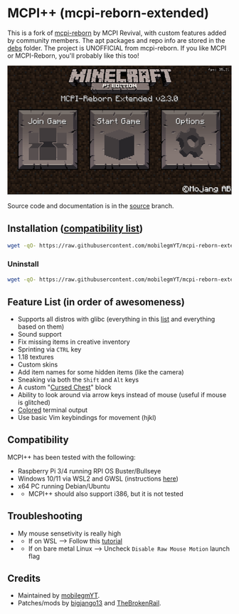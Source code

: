 # MCPI++ (mcpi-reborn-extended)
This is a fork of [mcpi-reborn](https://gitea.thebrokenrail.com/TheBrokenRail/minecraft-pi-reborn) by MCPI Revival, with custom features added by community members. The apt packages and repo info are stored in the [debs](debs/) folder. The project is UNOFFICIAL from mcpi-reborn. If you like MCPI or MCPI-Reborn, you'll probably like this too!

![](screenshot.png)

Source code and documentation is in the [source](https://github.com/mobilegmYT/mcpi-reborn-extended/tree/source) branch.

## Installation ([compatibility list](https://github.com/mobilegmYT/mcpi-reborn-extended#compatibility))
```bash
wget -qO- https://raw.githubusercontent.com/mobilegmYT/mcpi-reborn-extended/main/install.sh | bash
```

### Uninstall
```bash
wget -qO- https://raw.githubusercontent.com/mobilegmYT/mcpi-reborn-extended/main/uninstall.sh | bash
```

## Feature List (in order of awesomeness)
- Supports all distros with glibc (everything in this [list](https://gist.github.com/wagenet/35adca1a032cec2999d47b6c40aa45b1) and everything based on them)
- Sound support
- Fix missing items in creative inventory
- Sprinting via `CTRL` key
- 1.18 textures
- Custom skins
- Add item names for some hidden items (like the camera)
- Sneaking via both the `Shift` and `Alt` keys
- A custom "[Cursed Chest](https://media.discordapp.net/attachments/761048906242981948/903080546182242344/2021-10-27_20.39.05.png)" block 
- Ability to look around via arrow keys instead of mouse (useful if mouse is glitched)
- [Colored](https://upww.screenrec.com/images/f_PX5iWMcfs6KLjEyqvmtU10Ozwogl4r3C.png) terminal output
- Use basic Vim keybindings for movement (hjkl)

## Compatibility
MCPI++ has been tested with the following:
- Raspberry Pi 3/4 running RPI OS Buster/Bullseye
- Windows 10/11 via WSL2 and GWSL (instructions [here](https://www.youtube.com/watch?v=3l-m8O13LYk))
- x64 PC running Debian/Ubuntu
- - MCPI++ should also support i386, but it is not tested

## Troubleshooting
- My mouse sensetivity is really high
- - If on WSL --> Follow this [tutorial](https://www.youtube.com/watch?v=3l-m8O13LYk)
- - If on bare metal Linux --> Uncheck `Disable Raw Mouse Motion` launch flag

## Credits
- Maintained by [mobilegmYT](https://github.com/mobilegmYT).
- Patches/mods by [bigjango13](https://github.com/bigjango13) and [TheBrokenRail](https://github.com/TheBrokenRail).
